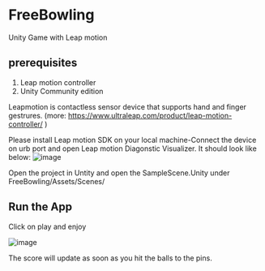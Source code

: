 # FreeBowling
Unity Game with Leap motion

## prerequisites
1. Leap motion controller
2. Unity Community edition

Leapmotion is contactless sensor device that supports hand and finger gestrures. 
(more: https://www.ultraleap.com/product/leap-motion-controller/ )

Please install Leap motion SDK on your local machine-Connect the device on urb port and open Leap motion Diagonstic Visualizer. It should look like below:
![image](https://user-images.githubusercontent.com/104590555/206216773-14e3b430-afe9-4d2f-871b-1a03d85c7577.png)


Open the project in Untity and open the SampleScene.Unity under FreeBowling/Assets/Scenes/

## Run the App
Click on play and enjoy

![image](https://user-images.githubusercontent.com/104590555/206215447-fdcea607-006b-4406-8e4e-1e93001f84d2.png)


The score will update as soon as you hit the balls to the pins.
